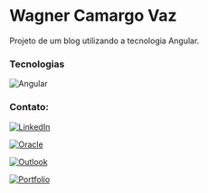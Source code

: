
# Wagner Camargo Vaz

Projeto de um blog utilizando a tecnologia Angular.


### Tecnologias

![Angular](https://img.shields.io/badge/Angular-DD0031?style=for-the-badge&logo=angular&logoColor=white)


### Contato:

[![LinkedIn](https://img.shields.io/badge/LinkedIn-000?style=for-the-badge&logo=linkedin&logoColor=0E76A8)](https://www.linkedin.com/in/wagner-camargo-vaz-44746a44/)

[![Oracle](https://img.shields.io/badge/Oracle-F80000?style=for-the-badge&logo=oracle&logoColor=black)](https://cursos.alura.com.br/emprega-one/profile/wagner-vaz89)

[![Outlook](https://img.shields.io/badge/Microsoft_Outlook-0078D4?style=for-the-badge&logo=microsoft-outlook&logoColor=white)](wagner.tech89@hotmail.com)

[![Portfolio](https://img.shields.io/website-up-down-green-red/http/monip.org.svg)](https://waguiner89.github.io/portfolio/)

